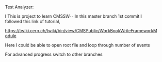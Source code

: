 Test Analyzer:

I This is project to learn CMSSW--
In this master branch 1st commit I followed this link of tutorial,

https://twiki.cern.ch/twiki/bin/view/CMSPublic/WorkBookWriteFrameworkModule

Here I could be able to open root file and loop through number of events

For advanced progress switch to other branches
